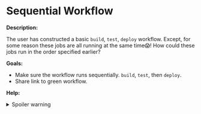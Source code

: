 # Sequential Workflow

**Description:**

The user has constructed a basic `build`, `test`, `deploy` workflow. Except, for some reason these jobs are all running at the same time😱! How could these jobs run in the order specified earlier?

**Goals:**

- Make sure the workflow runs sequentially. `build`, `test`, then `deploy`.
- Share link to green workflow.

**Help:**
<details>
  <summary>Spoiler warning</summary>

  * https://circleci.com/docs/2.0/workflows-overview/
  
</details>
